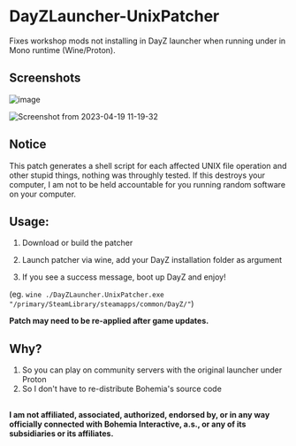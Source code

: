# DayZLauncher-UnixPatcher

Fixes workshop mods not installing in DayZ launcher when running under in Mono runtime (Wine/Proton).

## Screenshots

![image](https://user-images.githubusercontent.com/4209639/233074283-b42db574-c6cd-42a8-8371-0a632b6c349d.png)

![Screenshot from 2023-04-19 11-19-32](https://user-images.githubusercontent.com/4209639/233074371-563ca89b-2dda-4d90-b2fe-ef7045ea653b.png)

## Notice

This patch generates a shell script for each affected UNIX file operation and other stupid things, nothing was throughly tested. If this destroys your computer, I am not to be held accountable for you running random software on your computer. 

## Usage:

1. Download or build the patcher

2. Launch patcher via wine, add your DayZ installation folder as argument 

3. If you see a success message, boot up DayZ and enjoy!

(eg. `wine ./DayZLauncher.UnixPatcher.exe "/primary/SteamLibrary/steamapps/common/DayZ/"`)

**Patch may need to be re-applied after game updates.**

## Why?

1. So you can play on community servers with the original launcher under Proton
2. So I don't have to re-distribute Bohemia's source code

##

**I am not affiliated, associated, authorized, endorsed by, or in any way officially connected with Bohemia Interactive, a.s., or any of its subsidiaries or its affiliates.**
